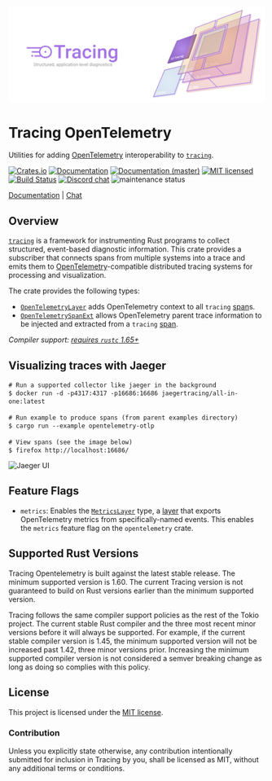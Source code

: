 ![Tracing — Structured, application-level diagnostics][splash]

[splash]: https://raw.githubusercontent.com/tokio-rs/tracing/master/assets/splash.svg

# Tracing OpenTelemetry

Utilities for adding [OpenTelemetry] interoperability to [`tracing`].

[![Crates.io][crates-badge]][crates-url]
[![Documentation][docs-badge]][docs-url]
[![Documentation (master)][docs-master-badge]][docs-master-url]
[![MIT licensed][mit-badge]][mit-url]
[![Build Status][actions-badge]][actions-url]
[![Discord chat][discord-badge]][discord-url]
![maintenance status][maint-badge]

[Documentation][docs-url] | [Chat][discord-url]

[crates-badge]: https://img.shields.io/crates/v/tracing-opentelemetry.svg
[crates-url]: https://crates.io/crates/tracing-opentelemetry/0.22.0
[docs-badge]: https://docs.rs/tracing-opentelemetry/badge.svg
[docs-url]: https://docs.rs/tracing-opentelemetry/0.22.0/tracing_opentelemetry
[docs-master-badge]: https://img.shields.io/badge/docs-master-blue
[docs-master-url]: https://tracing-rs.netlify.com/tracing_opentelemetry
[mit-badge]: https://img.shields.io/badge/license-MIT-blue.svg
[mit-url]: LICENSE
[actions-badge]: https://github.com/tokio-rs/tracing-opentelemetry/workflows/CI/badge.svg
[actions-url]:https://github.com/tokio-rs/tracing-opentelemetry/actions?query=workflow%3ACI
[discord-badge]: https://img.shields.io/discord/500028886025895936?logo=discord&label=discord&logoColor=white
[discord-url]: https://discord.gg/EeF3cQw
[maint-badge]: https://img.shields.io/badge/maintenance-actively--developed-brightgreen.svg

## Overview

[`tracing`] is a framework for instrumenting Rust programs to collect
structured, event-based diagnostic information. This crate provides a
subscriber that connects spans from multiple systems into a trace and
emits them to [OpenTelemetry]-compatible distributed tracing systems
for processing and visualization.

The crate provides the following types:

* [`OpenTelemetryLayer`] adds OpenTelemetry context to all `tracing` [span]s.
* [`OpenTelemetrySpanExt`] allows OpenTelemetry parent trace information to be
  injected and extracted from a `tracing` [span].

[`OpenTelemetryLayer`]: https://docs.rs/tracing-opentelemetry/latest/tracing_opentelemetry/struct.OpenTelemetryLayer.html
[`OpenTelemetrySpanExt`]: https://docs.rs/tracing-opentelemetry/latest/tracing_opentelemetry/trait.OpenTelemetrySpanExt.html
[span]: https://docs.rs/tracing/latest/tracing/span/index.html
[`tracing`]: https://crates.io/crates/tracing
[OpenTelemetry]: https://opentelemetry.io/

*Compiler support: [requires `rustc` 1.65+][msrv]*

[msrv]: #supported-rust-versions

## Visualizing traces with Jaeger

```console
# Run a supported collector like jaeger in the background
$ docker run -d -p4317:4317 -p16686:16686 jaegertracing/all-in-one:latest

# Run example to produce spans (from parent examples directory)
$ cargo run --example opentelemetry-otlp

# View spans (see the image below)
$ firefox http://localhost:16686/
```

![Jaeger UI](trace.png)

## Feature Flags

 - `metrics`: Enables the [`MetricsLayer`] type, a [layer] that
   exports OpenTelemetry metrics from specifically-named events. This enables
   the `metrics` feature flag on the `opentelemetry` crate.

[`MetricsLayer`]: https://docs.rs/tracing-opentelemetry/latest/tracing_opentelemetry/struct.MetricsLayer.html
[layer]: https://docs.rs/tracing-subscriber/latest/tracing_subscriber/layer/trait.Layer.html

## Supported Rust Versions

Tracing Opentelemetry is built against the latest stable release. The minimum
supported version is 1.60. The current Tracing version is not guaranteed to
build on Rust versions earlier than the minimum supported version.

Tracing follows the same compiler support policies as the rest of the Tokio
project. The current stable Rust compiler and the three most recent minor
versions before it will always be supported. For example, if the current stable
compiler version is 1.45, the minimum supported version will not be increased
past 1.42, three minor versions prior. Increasing the minimum supported compiler
version is not considered a semver breaking change as long as doing so complies
with this policy.

## License

This project is licensed under the [MIT license](LICENSE).

### Contribution

Unless you explicitly state otherwise, any contribution intentionally submitted
for inclusion in Tracing by you, shall be licensed as MIT, without any additional
terms or conditions.
